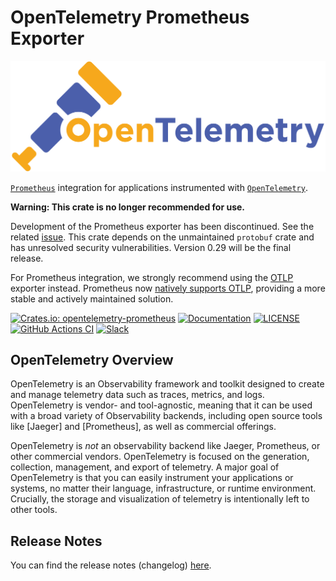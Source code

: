 # OpenTelemetry Prometheus Exporter

![OpenTelemetry — An observability framework for cloud-native software.][splash]

[splash]: https://raw.githubusercontent.com/open-telemetry/opentelemetry-rust/main/assets/logo-text.png

[`Prometheus`] integration for applications instrumented with [`OpenTelemetry`]. 

**Warning: This crate is no longer recommended for use.**

Development of the Prometheus exporter has been discontinued. See the related
[issue](https://github.com/open-telemetry/opentelemetry-rust/issues/2451). This
crate depends on the unmaintained `protobuf` crate and has unresolved security
vulnerabilities. Version 0.29 will be the final release.

For Prometheus integration, we strongly recommend using the [OTLP] exporter
instead. Prometheus now [natively supports
OTLP](https://prometheus.io/docs/guides/opentelemetry/#enable-the-otlp-receiver),
providing a more stable and actively maintained solution.

[OTLP]: https://docs.rs/opentelemetry-otlp/latest/opentelemetry_otlp/

[![Crates.io: opentelemetry-prometheus](https://img.shields.io/crates/v/opentelemetry-prometheus.svg)](https://crates.io/crates/opentelemetry-prometheus)
[![Documentation](https://docs.rs/opentelemetry-prometheus/badge.svg)](https://docs.rs/opentelemetry-prometheus)
[![LICENSE](https://img.shields.io/crates/l/opentelemetry-prometheus)](https://github.com/open-telemetry/opentelemetry-rust/blob/main/opentelemetry-prometheus/LICENSE)
[![GitHub Actions CI](https://github.com/open-telemetry/opentelemetry-rust/workflows/CI/badge.svg)](https://github.com/open-telemetry/opentelemetry-rust/actions?query=workflow%3ACI+branch%3Amain)
[![Slack](https://img.shields.io/badge/slack-@cncf/otel/rust-brightgreen.svg?logo=slack)](https://cloud-native.slack.com/archives/C03GDP0H023)

## OpenTelemetry Overview

OpenTelemetry is an Observability framework and toolkit designed to create and
manage telemetry data such as traces, metrics, and logs. OpenTelemetry is
vendor- and tool-agnostic, meaning that it can be used with a broad variety of
Observability backends, including open source tools like [Jaeger] and
[Prometheus], as well as commercial offerings.

OpenTelemetry is *not* an observability backend like Jaeger, Prometheus, or other
commercial vendors. OpenTelemetry is focused on the generation, collection,
management, and export of telemetry. A major goal of OpenTelemetry is that you
can easily instrument your applications or systems, no matter their language,
infrastructure, or runtime environment. Crucially, the storage and visualization
of telemetry is intentionally left to other tools.

[`Prometheus`]: https://prometheus.io
[`OpenTelemetry`]: https://crates.io/crates/opentelemetry

## Release Notes

You can find the release notes (changelog) [here](https://github.com/open-telemetry/opentelemetry-rust/blob/main/opentelemetry-prometheus/CHANGELOG.md).
